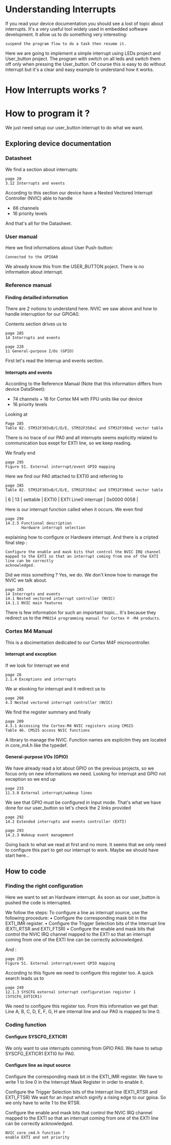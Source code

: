 # Understanding Interrupts
If you read your device documentation you should see a lost of topic 
about interrupts. It's a very useful tool widely used in embedded software 
development. It allow us to do something very interesting:

	suspend the program flow to do a task then resume it.

Here we are going to implement a simple interrupt using LEDs project and 
User_button project.
The program with switch on all leds and switch them off only when pressing the User_button.
Of course this is easy to do without interrupt but it's a clear and easy example to understand how it works.
# How Interrupts works ?
# How to program it ?
We just need setup our user_button interrupt to do what we want.
## Exploring device documentation
### Datasheet
We find a section about interrupts:

	page 20
	3.12 Interrupts and events

According to this section our device have a Nested Vectored Interrupt Controller (NVIC) able to handle

- 66 channels
- 16 priority levels

And that's all for the Datasheet.

### User manual
Here we find informations about User Push-button:

	Connected to the GPIOA0

We already know this from the USER_BUTTON poject.
There is no information about interrupt.

### Reference manual
#### Finding detailled information
There are 2 notions to understand here. NVIC we saw above and how to handle interruption for our GPIOA0.

Contents section drives us to 

	page 285
	14 Interrupts and events
	
	page 228
	11 General-purpose I/Os (GPIO)


First let's read the Interrup and events section.

#### Interrupts and events
According to the Reference Manual (Note that this information differs from device DataSheet):

- 74 channels + 16 for Cortex M4 with FPU units like our device
- 16 priority levels

Looking at 

	Page 285
	Table 82. STM32F303xB/C/D/E, STM32F358xC and STM32F398xE vector table

There is no trace of our PA0 and all interrupts seems explicitly related to 
communication bus exept for EXTI line, so we keep reading.

We finally end 

	page 295
	Figure 51. External interrupt/event GPIO mapping

Here we find our PA0 attached to EXTI0 and referring to 

	page 285
	Table 82. STM32F303xB/C/D/E, STM32F358xC and STM32F398xE vector table

| 6 | 13 | settable | EXTI0 | EXTI Line0 interrupt | 0x0000 0058 |

Here is our interrupt function called when it occurs.
We even find 

	page 294
	14.2.5 Functional description
		   Hardware interrupt selection

explaining how to configure or Hardware interrupt.
And there is a cripted final step :

	Configure the enable and mask bits that control the NVIC IRQ channel mapped to the EXTI so that an interrupt coming from one of the EXTI line can be correctly
	acknowledged.

Did we miss something ?
Yes, we do. We don't know how to manage the NVIC we talk about.

	page 285
	14 Interrupts and events
	14.1 Nested vectored interrupt controller (NVIC)
	14.1.1 NVIC main features

There is few information for such an important topic...
It's because they redirect us to the `PM0214 programming manual for
Cortex ® -M4 products`.

### Cortex M4 Manual
This is a docimentation dedicated to our Cortex M4F microcontroller.
#### Interrupt and exception
If we look for Interrupt we end 

	page 26
	2.1.4 Exceptions and interrupts

We ar elooking for interrupt and it redirect us to

	page 208
	4.3 Nested vectored interrupt controller (NVIC)

We find the register summary and finally

	page 209
	4.3.1 Accessing the Cortex-M4 NVIC registers using CMSIS
	Table 46. CMSIS access NVIC functions

A library to manage the NVIC. Function names are explicitm they are located in core_m4.h like the typedef.

#### General-purpose I/Os (GPIO)
We have already read a lot about GPIO on the previous projects, so we focus only on new informations we need.
Looking for interrupt and GPIO not exception so we end up

	page 233
	11.3.8 External interrupt/wakeup lines

We see that GPIO must be configured in Input mode. That's what we have done for our user_button so let's check the 2 links provided

	page 292
	14.2 Extended interrupts and events controller (EXTI)

	page 293
	14.2.3 Wakeup event management

Going back to what we read at first and no more.
It seems that we only need to configure this part to get our interrupt to work.
Maybe we should have start here...

## How to code
### Finding the right configuration
Here we want to set an Hardware interrupt.
As soon as our user_button is pushed the code is interrupted.

We follow the steps:
	To configure a line as interrupt source, use the following procedure:
	• Configure the corresponding mask bit in the EXTI_IMR register.
	• Configure the Trigger Selection bits of the Interrupt line (EXTI_RTSR and EXTI_FTSR)
	• Configure the enable and mask bits that control the NVIC IRQ channel mapped to the
	EXTI so that an interrupt coming from one of the EXTI line can be correctly
	acknowledged.

And :
	
	page 295
	Figure 51. External interrupt/event GPIO mapping

According to this figure we need to configure this register too.
A quick search leads us to 

	page 249
	12.1.3 SYSCFG external interrupt configuration register 1 (SYSCFG_EXTICR1)

We need to configure this register too.
From this information we get that:
Line A, B, C, D, E, F, G, H are internal line and our PA0 is mapped to line 0.

### Coding function
#### Configure SYSCFG_EXTICR1
We only want to use interrupts comming from GPIO PA0.
We have to setup SYSCFG_EXTICR1 EXTI0 for PA0.

#### Configure line as input source
Configure the corresponding mask bit in the EXTI_IMR register.
	We have to write 1 to line 0 in the Interrupt Mask Register in order to enable it.

Configure the Trigger Selection bits of the Interrupt line (EXTI_RTSR and EXTI_FTSR)
	We wait for an input which signify a rising edge to our gpioa. So we only have to write 1 to the RTSR.

Configure the enable and mask bits that control the NVIC IRQ channel mapped to the EXTI so that an interrupt coming from one of the EXTI line can be correctly acknowledged.

	NVIC core_cm4.h function ?
	enable EXTI and set priority
